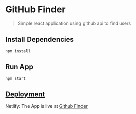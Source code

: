 # GitHub Finder

> Simple react application using github api to find users

## Install Dependencies

```
npm install
```

## Run App

```
npm start
```

## [Deployment](https://githubfinder-mahadi-devo.netlify.app/)

Netlify: The App is live at [Github Finder](https://githubfinder-mahadi-devo.netlify.app/)
